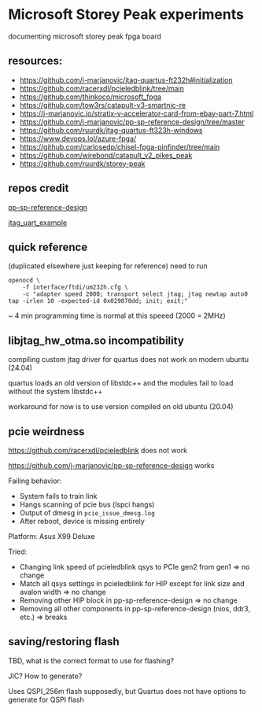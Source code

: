 # Microsoft Storey Peak experiments

documenting microsoft storey peak fpga board

## resources:

- https://github.com/j-marjanovic/jtag-quartus-ft232h#initialization
- https://github.com/racerxdl/pcieledblink/tree/main
- https://github.com/thinkoco/microsoft_fpga
- https://github.com/tow3rs/catapult-v3-smartnic-re
- https://j-marjanovic.io/stratix-v-accelerator-card-from-ebay-part-7.html
- https://github.com/j-marjanovic/pp-sp-reference-design/tree/master
- https://github.com/ruurdk/jtag-quartus-ft323h-windows
- https://www.devops.lol/azure-fpga/
- https://github.com/carlosedp/chisel-fpga-pinfinder/tree/main
- https://github.com/wirebond/catapult_v2_pikes_peak
- https://github.com/ruurdk/storey-peak

## repos credit

[pp-sp-reference-design](https://github.com/j-marjanovic/pp-sp-reference-design)

[jtag_uart_example](https://github.com/tomverbeure/jtag_uart_example/tree/master)

## quick reference

(duplicated elsewhere just keeping for reference)
need to run 

```
openocd \
    -f interface/ftdi/um232h.cfg \
    -c "adapter speed 2000; transport select jtag; jtag newtap auto0 tap -irlen 10 -expected-id 0x029070dd; init; exit;"

```
~ 4 min programming time is normal at this speeed (2000 = 2MHz)

## libjtag_hw_otma.so incompatibility

compiling custom jtag driver for quartus does not work on modern ubuntu (24.04)

quartus loads an old version of libstdc++ and the modules fail to load without the system libstdc++

workaround for now is to use version compiled on old ubuntu (20.04)

## pcie weirdness

https://github.com/racerxdl/pcieledblink does not work

https://github.com/j-marjanovic/pp-sp-reference-design works

Failing behavior:

- System fails to train link
- Hangs scanning of pcie bus (lspci hangs)
- Output of dmesg in `pcie_issue_dmesg.log`
- After reboot, device is missing entirely

Platform: Asus X99 Deluxe

Tried:
- Changing link speed of pcieledblink qsys to PCIe gen2 from gen1 => no change
- Match all qsys settings in pcieledblink for HIP except for link size and avalon width => no change
- Removing other HIP block in pp-sp-reference-design => no change
- Removing all other components in pp-sp-reference-design (nios, ddr3, etc.) => breaks

## saving/restoring flash

TBD, what is the correct format to use for flashing?

JIC? How to generate?

Uses QSPI_256m flash supposedly, but Quartus does not have options to generate for QSPI flash
